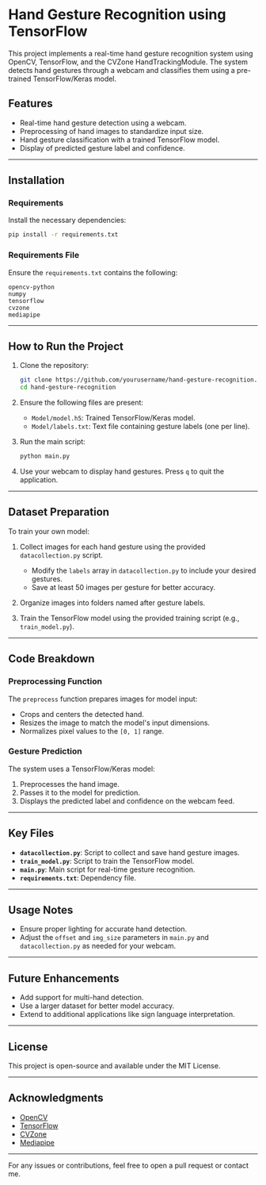 # Hand Gesture Recognition using TensorFlow

This project implements a real-time hand gesture recognition system using OpenCV, TensorFlow, and the CVZone HandTrackingModule. The system detects hand gestures through a webcam and classifies them using a pre-trained TensorFlow/Keras model.

## Features
- Real-time hand gesture detection using a webcam.
- Preprocessing of hand images to standardize input size.
- Hand gesture classification with a trained TensorFlow model.
- Display of predicted gesture label and confidence.

---

## Installation
### Requirements
Install the necessary dependencies:
```bash
pip install -r requirements.txt
```

### Requirements File
Ensure the `requirements.txt` contains the following:
```plaintext
opencv-python
numpy
tensorflow
cvzone
mediapipe
```

---

## How to Run the Project
1. Clone the repository:
   ```bash
   git clone https://github.com/yourusername/hand-gesture-recognition.git
   cd hand-gesture-recognition
   ```

2. Ensure the following files are present:
   - `Model/model.h5`: Trained TensorFlow/Keras model.
   - `Model/labels.txt`: Text file containing gesture labels (one per line).

3. Run the main script:
   ```bash
   python main.py
   ```

4. Use your webcam to display hand gestures. Press `q` to quit the application.

---

## Dataset Preparation
To train your own model:
1. Collect images for each hand gesture using the provided `datacollection.py` script.
   - Modify the `labels` array in `datacollection.py` to include your desired gestures.
   - Save at least 50 images per gesture for better accuracy.

2. Organize images into folders named after gesture labels.

3. Train the TensorFlow model using the provided training script (e.g., `train_model.py`).

---

## Code Breakdown
### Preprocessing Function
The `preprocess` function prepares images for model input:
- Crops and centers the detected hand.
- Resizes the image to match the model's input dimensions.
- Normalizes pixel values to the `[0, 1]` range.

### Gesture Prediction
The system uses a TensorFlow/Keras model:
1. Preprocesses the hand image.
2. Passes it to the model for prediction.
3. Displays the predicted label and confidence on the webcam feed.

---

## Key Files
- **`datacollection.py`**: Script to collect and save hand gesture images.
- **`train_model.py`**: Script to train the TensorFlow model.
- **`main.py`**: Main script for real-time gesture recognition.
- **`requirements.txt`**: Dependency file.

---

## Usage Notes
- Ensure proper lighting for accurate hand detection.
- Adjust the `offset` and `img_size` parameters in `main.py` and `datacollection.py` as needed for your webcam.

---

## Future Enhancements
- Add support for multi-hand detection.
- Use a larger dataset for better model accuracy.
- Extend to additional applications like sign language interpretation.

---

## License
This project is open-source and available under the MIT License.

---

## Acknowledgments
- [OpenCV](https://opencv.org/)
- [TensorFlow](https://www.tensorflow.org/)
- [CVZone](https://github.com/cvzone/CVzone)
- [Mediapipe](https://google.github.io/mediapipe/)

---

For any issues or contributions, feel free to open a pull request or contact me.

